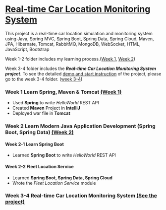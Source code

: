 <h1><strong><a href="./week 3-4"> Real-time Car Location Monitoring System </a></strong></h1>
This project is a real-time car location simulation and monitoring system using Java, Spring MVC, Spring Boot, Spring Data, Spring Cloud, Maven, JPA, Hibernate, Tomcat, RabbitMQ, MongoDB, WebSocket, HTML, JavaScript, Bootstrap

Week 1-2 folder includes my learning process.(<a href="./week 1 - Learn Basics">Week 1</a>, <a href="./week 2 - Learn Modern Java Application Development">Week 2</a>)

Week 3-4 folder includes the ***Real-time Car Location Monitoring System project***. To see the detailed <a href="./week 3-4/README.md">demo and start instruction</a> of the project, please go to the week 3-4 folder. (<a href="./week 3-4">week 3-4</a>)


### Week 1  Learn Spring, Maven & Tomcat  <a href="./week 1 - Learn Basics">(Week 1)</a>
* Used **Spring** to write *HelloWorld* REST API
* Created **Maven** Project in **IntelliJ**
* Deployed war file in **Tomcat**

### Week 2  Learn Modern Java Application Development (Spring Boot, Spring Data) <a href="./week 2 - Learn Modern Java Application Development">(Week 2)</a>
#### Week 2-1 Learn Spring Boot
* Learned **Spring Boot** to write *HelloWorld* REST API
#### Week 2-2 Fleet Location Service
* Learned **Spring Boot, Spring Data, Spring Cloud** 
* Wrote the *Fleet Location Service* module

### Week 3-4  Real-time Car Location Monitoring System  <a href="./week 3-4">(See the project)</a>

